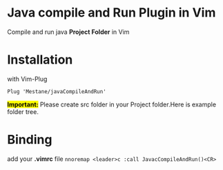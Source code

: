 # Java compile and Run Plugin in Vim

Compile and run java ****Project Folder**** in Vim

# Installation

with Vim-Plug

```vim
Plug 'Mestane/javaCompileAndRun'
```

**<mark>Important:</mark>** Please create src folder in your Project folder.Here is example folder tree.

# Binding

add your **.vimrc** file `nnoremap <leader>c :call JavacCompileAndRun()<CR>`
